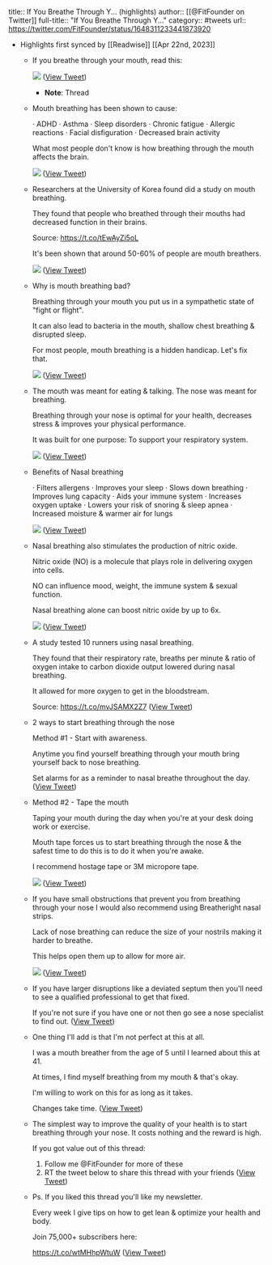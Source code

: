 title:: If You Breathe Through Y... (highlights)
author:: [[@FitFounder on Twitter]]
full-title:: "If You Breathe Through Y..."
category:: #tweets
url:: https://twitter.com/FitFounder/status/1648311233441873920

- Highlights first synced by [[Readwise]] [[Apr 22nd, 2023]]
	- If you breathe through your mouth, read this: 
	  
	  ![](https://pbs.twimg.com/media/Ft_6VGjWYAA4j9u.jpg) ([View Tweet](https://twitter.com/FitFounder/status/1648311233441873920))
		- **Note**: Thread
	- Mouth breathing has been shown to cause:
	  
	  · ADHD
	  · Asthma
	  · Sleep disorders
	  · Chronic fatigue
	  · Allergic reactions
	  · Facial disfiguration
	  · Decreased brain activity
	  
	  What most people don't know is how breathing through the mouth affects the brain. 
	  
	  ![](https://pbs.twimg.com/media/Ft_6Vl6WAAIZ62W.jpg) ([View Tweet](https://twitter.com/FitFounder/status/1648311240781971460))
	- Researchers at the University of Korea found did a study on mouth breathing.
	  
	  They found that people who breathed through their mouths had decreased function in their brains.
	  
	  Source: https://t.co/tEwAyZi5oL
	  
	  It's been shown that around 50-60% of people are mouth breathers. 
	  
	  ![](https://pbs.twimg.com/media/Ft_6WBDXgAEd7_l.jpg) ([View Tweet](https://twitter.com/FitFounder/status/1648311249313181702))
	- Why is mouth breathing bad?
	  
	  Breathing through your mouth you put us in a sympathetic state of "fight or flight".
	  
	  It can also lead to bacteria in the mouth, shallow chest breathing & disrupted sleep.
	  
	  For most people, mouth breathing is a hidden handicap. Let's fix that. 
	  
	  ![](https://pbs.twimg.com/media/Ft_6WhvWIAE5m7_.jpg) ([View Tweet](https://twitter.com/FitFounder/status/1648311256477057024))
	- The mouth was meant for eating & talking. The nose was meant for breathing.
	  
	  Breathing through your nose is optimal for your health, decreases stress & improves your physical performance.
	  
	  It was built for one purpose: To support your respiratory system. 
	  
	  ![](https://pbs.twimg.com/media/Ft_6XIhXsAInATy.jpg) ([View Tweet](https://twitter.com/FitFounder/status/1648311267809980420))
	- Benefits of Nasal breathing
	  
	  · Filters allergens
	  · Improves your sleep
	  · Slows down breathing
	  · Improves lung capacity
	  · Aids your immune system
	  · Increases oxygen uptake
	  · Lowers your risk of snoring & sleep apnea
	  · Increased moisture & warmer air for lungs 
	  
	  ![](https://pbs.twimg.com/media/Ft_6X2NX0AkWNPh.jpg) ([View Tweet](https://twitter.com/FitFounder/status/1648311279034015751))
	- Nasal breathing also stimulates the production of nitric oxide.
	  
	  Nitric oxide (NO) is a molecule that plays role in delivering oxygen into cells.
	  
	  NO can influence mood, weight, the immune system & sexual function.
	  
	  Nasal breathing alone can boost nitric oxide by up to 6x. 
	  
	  ![](https://pbs.twimg.com/media/Ft_6YLtXwAktzB3.jpg) ([View Tweet](https://twitter.com/FitFounder/status/1648311285568643073))
	- A study tested 10 runners using nasal breathing.
	  
	  They found that their respiratory rate, breaths per minute & ratio of oxygen intake to carbon dioxide output lowered during nasal breathing. 
	  
	  It allowed for more oxygen to get in the bloodstream.
	  
	  Source: https://t.co/mvJSAMX2Z7 ([View Tweet](https://twitter.com/FitFounder/status/1648311288638980097))
	- 2 ways to start breathing through the nose
	  
	  Method #1 - Start with awareness. 
	  
	  Anytime you find yourself breathing through your mouth bring yourself back to nose breathing.
	  
	  Set alarms for as a reminder to nasal breathe throughout the day. ([View Tweet](https://twitter.com/FitFounder/status/1648311290937454595))
	- Method #2 - Tape the mouth
	  
	  Taping your mouth during the day when you're at your desk doing work or exercise. 
	  
	  Mouth tape forces us to start breathing through the nose & the safest time to do this is to do it when you're awake. 
	  
	  I recommend hostage tape or 3M micropore tape. 
	  
	  ![](https://pbs.twimg.com/media/Ft_6Y5sX0AAilGC.jpg) ([View Tweet](https://twitter.com/FitFounder/status/1648311298608844803))
	- If you have small obstructions that prevent you from breathing through your nose I would also recommend using Breatheright nasal strips.
	  
	  Lack of nose breathing can reduce the size of your nostrils making it harder to breathe.
	  
	  This helps open them up to allow for more air. 
	  
	  ![](https://pbs.twimg.com/media/Ft_6ZV-XwAMbqmc.jpg) ([View Tweet](https://twitter.com/FitFounder/status/1648311304589803521))
	- If you have larger disruptions like a deviated septum then you'll need to see a qualified professional to get that fixed.
	  
	  If you're not sure if you have one or not then go see a nose specialist to find out. ([View Tweet](https://twitter.com/FitFounder/status/1648311306875817987))
	- One thing I'll add is that I'm not perfect at this at all.
	  
	  I was a mouth breather from the age of 5 until I learned about this at 41.
	  
	  At times, I find myself breathing from my mouth & that's okay.
	  
	  I'm willing to work on this for as long as it takes.
	  
	  Changes take time. ([View Tweet](https://twitter.com/FitFounder/status/1648311308780032002))
	- The simplest way to improve the quality of your health is to start breathing through your nose. It costs nothing and the reward is high.
	  
	  If you got value out of this thread:
	  
	  1. Follow me @FitFounder for more of these
	  2. RT the tweet below to share this thread with your friends ([View Tweet](https://twitter.com/FitFounder/status/1648311310981947392))
	- Ps. If you liked this thread you'll like my newsletter.
	  
	  Every week I give tips on how to get lean & optimize your health and body.
	  
	  Join 75,000+ subscribers here:
	  
	  https://t.co/wtMHhpWtuW ([View Tweet](https://twitter.com/FitFounder/status/1648313458834960384))